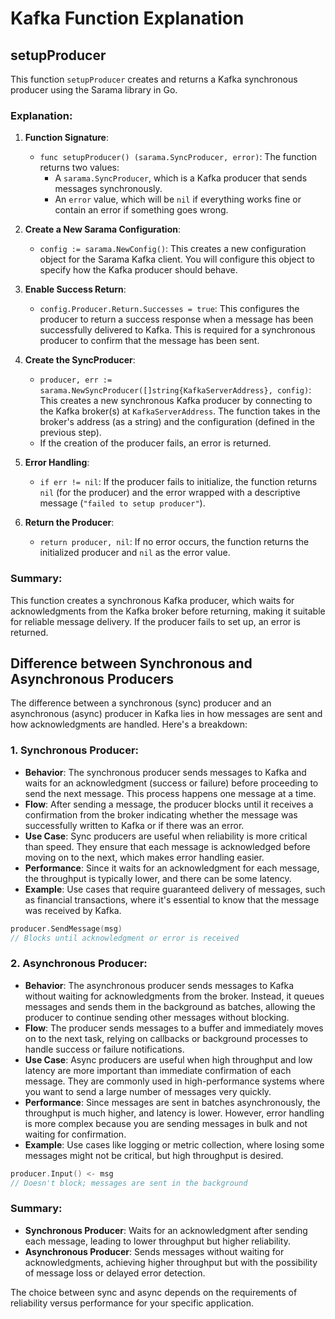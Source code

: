 # Kafka Function Explanation

## setupProducer

This function `setupProducer` creates and returns a Kafka synchronous producer using the Sarama library in Go.

### Explanation:

1. **Function Signature**:
   - `func setupProducer() (sarama.SyncProducer, error)`: The function returns two values:
     - A `sarama.SyncProducer`, which is a Kafka producer that sends messages synchronously.
     - An `error` value, which will be `nil` if everything works fine or contain an error if something goes wrong.

2. **Create a New Sarama Configuration**:
   - `config := sarama.NewConfig()`: This creates a new configuration object for the Sarama Kafka client. You will configure this object to specify how the Kafka producer should behave.

3. **Enable Success Return**:
   - `config.Producer.Return.Successes = true`: This configures the producer to return a success response when a message has been successfully delivered to Kafka. This is required for a synchronous producer to confirm that the message has been sent.

4. **Create the SyncProducer**:
   - `producer, err := sarama.NewSyncProducer([]string{KafkaServerAddress}, config)`: This creates a new synchronous Kafka producer by connecting to the Kafka broker(s) at `KafkaServerAddress`. The function takes in the broker's address (as a string) and the configuration (defined in the previous step). 
   - If the creation of the producer fails, an error is returned. 

5. **Error Handling**:
   - `if err != nil`: If the producer fails to initialize, the function returns `nil` (for the producer) and the error wrapped with a descriptive message (`"failed to setup producer"`).

6. **Return the Producer**:
   - `return producer, nil`: If no error occurs, the function returns the initialized producer and `nil` as the error value.

### Summary:
This function creates a synchronous Kafka producer, which waits for acknowledgments from the Kafka broker before returning, making it suitable for reliable message delivery. If the producer fails to set up, an error is returned.

## Difference between Synchronous and Asynchronous Producers
The difference between a synchronous (sync) producer and an asynchronous (async) producer in Kafka lies in how messages are sent and how acknowledgments are handled. Here's a breakdown:

### 1. **Synchronous Producer**:
   - **Behavior**: The synchronous producer sends messages to Kafka and waits for an acknowledgment (success or failure) before proceeding to send the next message. This process happens one message at a time.
   - **Flow**: After sending a message, the producer blocks until it receives a confirmation from the broker indicating whether the message was successfully written to Kafka or if there was an error.
   - **Use Case**: Sync producers are useful when reliability is more critical than speed. They ensure that each message is acknowledged before moving on to the next, which makes error handling easier.
   - **Performance**: Since it waits for an acknowledgment for each message, the throughput is typically lower, and there can be some latency.
   - **Example**: Use cases that require guaranteed delivery of messages, such as financial transactions, where it's essential to know that the message was received by Kafka.

   ```go
   producer.SendMessage(msg)
   // Blocks until acknowledgment or error is received
   ```

### 2. **Asynchronous Producer**:
   - **Behavior**: The asynchronous producer sends messages to Kafka without waiting for acknowledgments from the broker. Instead, it queues messages and sends them in the background as batches, allowing the producer to continue sending other messages without blocking.
   - **Flow**: The producer sends messages to a buffer and immediately moves on to the next task, relying on callbacks or background processes to handle success or failure notifications.
   - **Use Case**: Async producers are useful when high throughput and low latency are more important than immediate confirmation of each message. They are commonly used in high-performance systems where you want to send a large number of messages very quickly.
   - **Performance**: Since messages are sent in batches asynchronously, the throughput is much higher, and latency is lower. However, error handling is more complex because you are sending messages in bulk and not waiting for confirmation.
   - **Example**: Use cases like logging or metric collection, where losing some messages might not be critical, but high throughput is desired.

   ```go
   producer.Input() <- msg
   // Doesn't block; messages are sent in the background
   ```

### Summary:
- **Synchronous Producer**: Waits for an acknowledgment after sending each message, leading to lower throughput but higher reliability.
- **Asynchronous Producer**: Sends messages without waiting for acknowledgments, achieving higher throughput but with the possibility of message loss or delayed error detection.

The choice between sync and async depends on the requirements of reliability versus performance for your specific application.